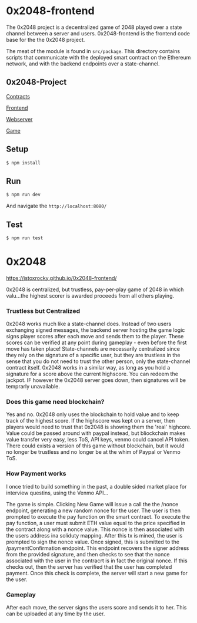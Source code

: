 # 0x2048-frontend

The 0x2048 project is a decentralized game of 2048 played over a state channel between a server and users. 0x2048-frontend is the frontend code base for the the 0x2048 project. 

The meat of the module is found in `src/package`. This directory contains scripts that communicate with the deployed smart contract on the Ethereum network, and with the backend endpoints over a state-channel.


## 0x2048-Project

[Contracts](https://github.com/jstoxrocky/0x2048-contracts)

[Frontend](https://github.com/jstoxrocky/0x2048-frontend)

[Webserver](https://github.com/jstoxrocky/0x2048-webserver)

[Game](https://github.com/jstoxrocky/0x2048-game)


## Setup

```bash
$ npm install
```

## Run

```bash
$ npm run dev
```

And navigate the `http://localhost:8080/`

## Test

```bash
$ npm run test
```












# 0x2048

https://jstoxrocky.github.io/0x2048-frontend/

0x2048 is centralized, but trustless, pay-per-play game of 2048 in which valu...the highest scorer is awarded proceeds from all others playing.

### Trustless but Centralized

0x2048 works much like a state-channel does. Instead of two users exchanging signed messages, the backend server hosting the game logic signs player scores after each move and sends them to the player. These scores can be verified at any point during gameplay - even before the first move has taken place! State-channels are necessarily centralized since they rely on the signature of a specific user, but they are trustless in the sense that you do not need to trust the other person, only the state-channel contract itself. 0x2048 works in a similar way, as long as you hold a signature for a score above the current highscore. You can redeem the jackpot. IF however the 0x2048 server goes down, then signatures will be temprarly unavailable.

### Does this game need blockchain?

Yes and no. 0x2048 only uses the blockchain to hold value and to keep track of the highest score. If the highscore was kept on a server, then players would need to trust that 0x2048 is showing them the 'real' highcore. Value could be passed around with paypal instead, but bliockchain makes value transfer very easy, less ToS, API keys, venmo could cancel API token. There could exists a version of this game without blockchain, but it would no longer be trustless and no longer be at the whim of Paypal or Venmo ToS.

### How Payment works

I once tried to build something in the past, a double sided market place for interview questins, using the Venmo API...

The game is simple. Clicking New Game will issue a call the the /nonce endpoint, generating a new random nonce for the user. The user is then prompted to execute the pay function on the smart contract. To execute the pay function, a user must submit ETH value equal to the price specified in the contract along with a nonce value. This nonce is then associated with the users address ina soliduty mapping. After this tx is mined, the user is prompted to sign the nonce value. Once signed, this is submitted to the /paymentConfirmation endpoint. This endpoint recovers the signer address from the provided signature, and then checks to see that the nonce associated with the user in the contracrt is in fact the original nonce. If this checks out, then the server has verified that the user has completed payment. Once this check is complete, the server will start a new game for the user. 

### Gameplay

After each move, the server signs the users score and sends it to her. This can be uploaded at any time by the user.